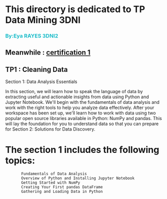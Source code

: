 # This directory is dedicated to TP Data Mining 3DNI 
### <p style="color:#1CBCC9" >By:Eya RAYES 3DNI2  </p>

## Meanwhile :  [certification 1][cdi]



[cdi]: https://app.datacamp.com/learn/skill-tracks/importing-cleaning-data-with-python

## TP1 : Cleaning Data
Section 1: Data Analysis Essentials 

In this section, we will learn how to speak the language of data by extracting useful and actionable insights from data using Python and Jupyter Notebook. We'll begin with the fundamentals of data analysis and work with the right tools to help you analyze data effectively. After your workspace has been set up, we'll learn how to work with data using two popular open source libraries available in Python: NumPy and pandas. This will lay the foundation for you to understand data so that you can prepare for Section 2: Solutions for Data Discovery.

# The section 1 includes the following topics:
           Fundamentals of Data Analysis
           Overview of Python and Installing Jupyter Notebook
           Getting Started with NumPy
           Creating Your First pandas DataFrame 
           Gathering and Loading Data in Python 
